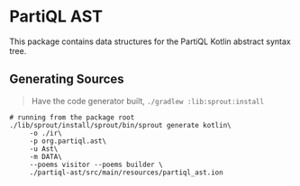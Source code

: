 # PartiQL AST

This package contains data structures for the PartiQL Kotlin abstract syntax tree.

## Generating Sources

> Have the code generator built, `./gradlew :lib:sprout:install`

```shell
# running from the package root
./lib/sprout/install/sprout/bin/sprout generate kotlin\
     -o ./ir\
     -p org.partiql.ast\
     -u Ast\
     -m DATA\
     --poems visitor --poems builder \
     ./partiql-ast/src/main/resources/partiql_ast.ion
```
